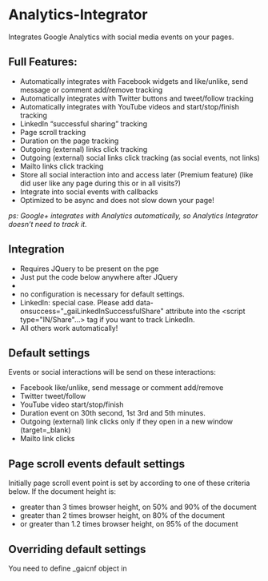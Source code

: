 Analytics-Integrator
====================

Integrates Google Analytics with social media events on your pages.

## Full Features:

* Automatically integrates with Facebook widgets and like/unlike, send message or comment add/remove tracking
* Automatically integrates with Twitter buttons and tweet/follow tracking
* Automatically integrates with YouTube videos and start/stop/finish tracking
* LinkedIn “successful sharing” tracking
* Page scroll tracking
* Duration on the page tracking
* Outgoing (external) links click tracking
* Outgoing (external) social links click tracking (as social events, not links)
* Mailto links click tracking
* Store all social interaction into and access later (Premium feature)
  (like did user like any page during this or in all visits?)
* Integrate into social events with callbacks
* Optimized to be async and does not slow down your page!

*ps: Google+ integrates with Analytics automatically, so Analytics Integrator doesn’t need to track it.*

## Integration

* Requires JQuery to be present on the pge
* Just put the code below anywhere after JQuery
* <script async src="url-to-gai.js"></script>
* no configuration is necessary for default settings.
* LinkedIn: special case. Please add 
data-onsuccess="_gaiLinkedInSuccessfulShare"
attribute into the <script type="IN/Share"…> tag if you want to track LinkedIn. 
* All others work automatically!

## Default settings

Events or social interactions will be send on these interactions:

* Facebook like/unlike, send message or comment add/remove
* Twitter tweet/follow
* YouTube video start/stop/finish
* Duration event on 30th second, 1st 3rd and 5th minutes.
* Outgoing (external) link clicks only if they open in a new window (target=_blank)
* Mailto link clicks

## Page scroll events default settings

Initially page scroll event point is set by according to one of these criteria below. If the document height is:

* greater than 3 times browser height, on 50% and 90% of the document
* greater than 2 times browser height, on 80% of the document
* or greater than 1.2 times browser height, on 95% of the document


## Overriding default settings
You need to define _gaicnf object in <script> tags before loading the gai.js (and after or before jQuery). There’s a full sample of _gaicnf structure is:

```javascript
var _gaicnf =  {
facebookTracking: false,
twitterTracking: false,
externalLinkTracking: false,
//duration events on these seconds
durationEvents: [60, 180, 300],
scrollEvents: ['60%', '.comments', '#contactForm'],
callback: gaijsLoaded, //called when gaijs is loaded
externalLinkEventCategory: "Click",
externalLinkEventAction: "External Link",
duationEventCategory: "Activity",
durationEventAction: "Staying"
};
```

You don’t need to define all of the elements of _gaicnf. i.e. you can just disable facebook alone with 
`var _gaicnf = { facebookTracking: false };`

## Debug Mode

You can set the debug mode on to see all activities sent to Analytics in the console. To do it, open the console (F12 > console) and type `GAI.Debug = true;` -note it’s case-sensitive. Alternatively, You can set a cookie with the name gaiDebug to “1” to make the debug mode open in every page automatically.

## Accessing Social Events History
```javascript
var likesSession = GAI.Storage.likes.getSessionCount();
var likesAll = GAI.Storage.likes.getLocalCount();
```

Replace “likes” keyword with these to get others: fbSentMsgs, tweets, follows, linkedInShares.

## Subscribe to Events

```javascript
GAI.Subscriptions.subscribeLikes(function(){
alert('facebook like event triggered');
}
```

And replace Likes in “subscribeLikes” with these for others: Unlikes, Tweets, Follows, LinkedinShares, FbSendMsg
